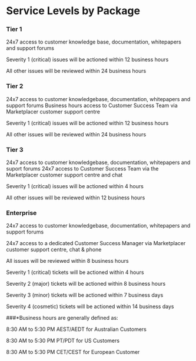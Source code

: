 # Service Levels by Package
### Tier 1 

24x7 access to customer knowledge base, documentation, whitepapers and support forums

Severity 1 (critical) issues will be actioned within 12 business hours

All other issues will be reviewed within 24 business hours

### Tier 2 

24x7 access to customer knowledgebase, documentation, whitepapers and support forums
Business hours access to Customer Success Team via Marketplacer customer support centre

Severity 1 (critical) issues will be actioned within 12 business hours

All other issues will be reviewed within 24 business hours

### Tier 3

24x7 access to customer knowledgebase, documentation, whitepapers and suport forums
24x7 access to Customer Success Team via the Marketplacer customer support centre and chat

Severity 1 (critical) issues will be actioned within 4 hours

All other issues will be reviewed within 12 business hours

### Enterprise
24x7 access to customer knowledgebase, documentation, whitepapers and support forums

24x7 access to a dedicated Customer Success Manager via Marketplacer customer support centre, chat & phone

<p>All issues will be reviewed within 8 business hours</p>

Severity 1 (critical) tickets will be actioned within 4 hours

Severity 2 (major) tickets will be actioned within 8 business hours

Severity 3 (minor) tickets will be actioned within 7 business days

Severity 4 (cosmetic) tickets will be actioned within 14 business days


###*Business hours are generally defined as:

8:30 AM to 5:30 PM AEST/AEDT for Australian Customers

8:30 AM to 5:30 PM PT/PDT for US Customers

8:30 AM to 5:30 PM CET/CEST for European Customer
